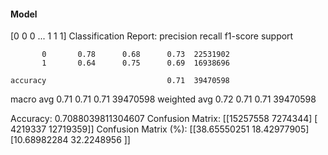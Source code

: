 #### Model
[0 0 0 ... 1 1 1]
Classification Report:
              precision    recall  f1-score   support

           0       0.78      0.68      0.73  22531902
           1       0.64      0.75      0.69  16938696

    accuracy                           0.71  39470598
   macro avg       0.71      0.71      0.71  39470598
weighted avg       0.72      0.71      0.71  39470598

Accuracy: 0.7088039811304607
Confusion Matrix:
[[15257558  7274344]
 [ 4219337 12719359]]
Confusion Matrix (%):
[[38.65550251 18.42977905]
 [10.68982284 32.2248956 ]]
